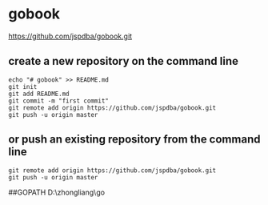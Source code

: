 # gobook

https://github.com/jspdba/gobook.git

## create a new repository on the command line
    echo "# gobook" >> README.md
    git init
    git add README.md
    git commit -m "first commit"
    git remote add origin https://github.com/jspdba/gobook.git
    git push -u origin master
## or push an existing repository from the command line
    git remote add origin https://github.com/jspdba/gobook.git
    git push -u origin master
##GOPATH
   D:\zhongliang\go
